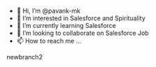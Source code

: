 - 👋 Hi, I’m @pavank-mk
- 👀 I’m interested in Salesforce and Spirituality
- 🌱 I’m currently learning Salesforce
- 💞️ I’m looking to collaborate on Salesforce Job
- 📫 How to reach me ...

<!---
pavank-mk/pavank-mk is a ✨ special ✨ repository because its `README.md` (this file) appears on your GitHub profile.
You can click the Preview link to take a look at your changes.
--->
newbranch2
